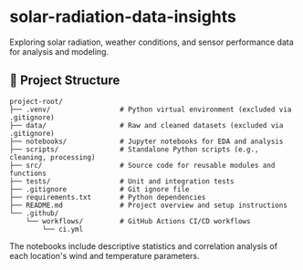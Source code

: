 # solar-radiation-data-insights
Exploring solar radiation, weather conditions, and sensor performance data for analysis and modeling.

## 📁 Project Structure

```plaintext
project-root/
├── .venv/                 # Python virtual environment (excluded via .gitignore)
├── data/                  # Raw and cleaned datasets (excluded via .gitignore)
├── notebooks/             # Jupyter notebooks for EDA and analysis
├── scripts/               # Standalone Python scripts (e.g., cleaning, processing)
├── src/                   # Source code for reusable modules and functions
├── tests/                 # Unit and integration tests
├── .gitignore             # Git ignore file
├── requirements.txt       # Python dependencies
├── README.md              # Project overview and setup instructions
└── .github/
    └── workflows/         # GitHub Actions CI/CD workflows
        └── ci.yml
```

The notebooks include descriptive statistics and correlation analysis of each location's wind and temperature parameters.
